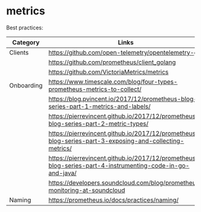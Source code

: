 # metrics

Best practices:

| Category   | Links                                                                                                    |
| ---------- | -------------------------------------------------------------------------------------------------------- |
| Clients    | https://github.com/open-telemetry/opentelemetry-go                                                       |
|            | https://github.com/prometheus/client_golang                                                              |
|            | https://github.com/VictoriaMetrics/metrics                                                               |
| Onboarding | https://www.timescale.com/blog/four-types-prometheus-metrics-to-collect/                                 |
|            | https://blog.pvincent.io/2017/12/prometheus-blog-series-part-1-metrics-and-labels/                       |
|            | https://pierrevincent.github.io/2017/12/prometheus-blog-series-part-2-metric-types/                      |
|            | https://pierrevincent.github.io/2017/12/prometheus-blog-series-part-3-exposing-and-collecting-metrics/   |
|            | https://pierrevincent.github.io/2017/12/prometheus-blog-series-part-4-instrumenting-code-in-go-and-java/ |
|            | https://developers.soundcloud.com/blog/prometheus-monitoring-at-soundcloud                               |
| Naming     | https://prometheus.io/docs/practices/naming/                                                             |
